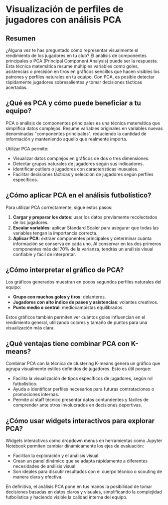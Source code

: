 # Visualización de perfiles de jugadores con análisis PCA

## Resumen

¿Alguna vez te has preguntado cómo representar visualmente el rendimiento de los jugadores en tu club? El análisis de componentes principales o PCA (Principal Component Analysis) puede ser la respuesta. Esta técnica matemática resume múltiples variables como goles, asistencias o precisión en tiros en gráficos sencillos que hacen visibles los patrones y perfiles naturales en tu equipo. Con PCA, es posible detectar rápidamente jugadores sobresalientes y tomar decisiones tácticas acertadas.

## ¿Qué es PCA y cómo puede beneficiar a tu equipo?
PCA o análisis de componentes principales es una técnica matemática que simplifica datos complejos. Resume variables originales en variables nuevas denominadas "componentes principales", reduciendo la cantidad de información y manteniendo aquello que realmente importa.

Utilizar PCA permite:

* Visualizar datos complejos en gráficos de dos o tres dimensiones.
* Detectar grupos naturales de jugadores según sus indicadores.
* Identificar outliers o jugadores con características inusuales.
* Facilitar decisiones tácticas y selección de jugadores según perfiles específicos.

## ¿Cómo aplicar PCA en el análisis futbolístico?
Para utilizar PCA correctamente, sigue estos pasos:

1. **Cargar y preparar los datos**: usar los datos previamente recolectados de los jugadores.
2. **Escalar variables**: aplicar Standard Scaler para asegurar que todas las variables tengan la importancia correcta.
3. **Aplicar PCA**: extraer componentes principales y determinar cuánta información se conserva en cada uno.
Al conservar en los dos primeros componentes más del 70% de la varianza, tendrás un análisis visual confiable y fácil de interpretar.

## ¿Cómo interpretar el gráfico de PCA?
Los gráficos generados muestran en pocos segundos perfiles naturales del equipo:

* **Grupo con muchos goles y tiros**: delanteros.
* **Jugadores con alto índice de pases y asistencias**: volantes creativos.
* **Punto medio o central**: mediocampistas equilibrados.

Estos gráficos también permiten ver cuántos goles influencian en el rendimiento general, utilizando colores y tamaño de puntos para una visualización más clara.

## ¿Qué ventajas tiene combinar PCA con K-means?
Combinar PCA con la técnica de clustering K-means genera un gráfico que agrupa visualmente estilos definidos de jugadores. Esto es útil porque:

* Facilita la visualización de tipos específicos de jugadores, según rol futbolístico.
* Ayuda a identificar perfiles necesarios para futuras contrataciones o promociones internas.
* Permite al staff técnico presentar datos contundentes y fáciles de comprender ante otros involucrados en decisiones deportivas.

## ¿Cómo usar widgets interactivos para explorar PCA?
Widgets interactivos como dropdown menus en herramientas como Jupyter Notebook permiten cambiar dinámicamente los ejes de evaluación:

* Facilitan la exploración y el análisis visual.
* Crean un panel dinámico que se adapta rápidamente a diferentes necesidades de análisis visual.
* Son ideales para discutir resultados con el cuerpo técnico o scouting de manera clara y efectiva.

En definitiva, el análisis PCA pone en tus manos la posibilidad de tomar decisiones basadas en datos claros y visuales, simplificando la complejidad futbolística y haciendo visible la calidad interna del equipo.